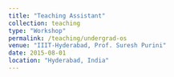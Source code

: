 ```yaml
---
title: "Teaching Assistant"
collection: teaching
type: "Workshop"
permalink: /teaching/undergrad-os
venue: "IIIT-Hyderabad, Prof. Suresh Purini"
date: 2015-08-01
location: "Hyderabad, India"
---
```

<!-- 
This is a description of a teaching experience. You can use markdown like any other post.

Heading 1
======

Heading 2
======

Heading 3
====== -->